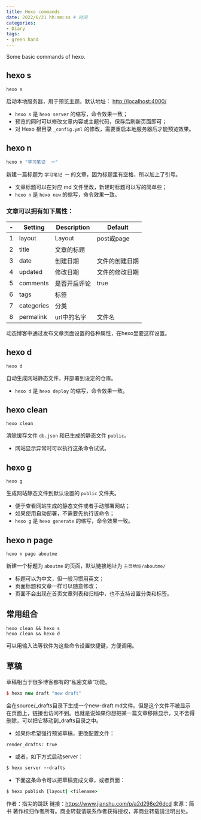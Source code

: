 ```yaml
---
title: Hexo commands
date: 2022/6/21 hh:mm:ss # 时间
categories:
- Diary
tags:
- green hand
---
```


Some basic commands of hexo.

## hexo s



```undefined
hexo s
```

启动本地服务器，用于预览主题。默认地址： [http://localhost:4000/](https://link.jianshu.com?t=http://localhost:4000/)

- `hexo s` 是 `hexo server` 的缩写，命令效果一致；
- 预览的同时可以修改文章内容或主题代码，保存后刷新页面即可；
- 对 Hexo 根目录 `_config.yml` 的修改，需要重启本地服务器后才能预览效果。

## hexo n



```bash
hexo n "学习笔记  一"
```

新建一篇标题为 `学习笔记 一` 的文章，因为标题里有空格，所以加上了引号。

- 文章标题可以在对应 md 文件里改，新建时标题可以写的简单些；
- `hexo n` 是 `hexo new` 的缩写，命令效果一致。

### 文章可以拥有如下属性：

|  -   | Setting    | Description  | Default        |
| :--: | ---------- | ------------ | -------------- |
|  1   | layout     | Layout       | post或page     |
|  2   | title      | 文章的标题   |                |
|  3   | date       | 创建日期     | 文件的创建日期 |
|  4   | updated    | 修改日期     | 文件的修改日期 |
|  5   | comments   | 是否开启评论 | true           |
|  6   | tags       | 标签         |                |
|  7   | categories | 分类         |                |
|  8   | permalink  | url中的名字  | 文件名         |

动态博客中通过发布文章页面设置的各种属性，在hexo里要这样设置。

## hexo d



```undefined
hexo d
```

自动生成网站静态文件，并部署到设定的仓库。

- `hexo d` 是 `hexo deploy` 的缩写，命令效果一致。

## hexo clean



```undefined
hexo clean
```

清除缓存文件 `db.json` 和已生成的静态文件 `public`。

- 网站显示异常时可以执行这条命令试试。

## hexo g



```undefined
hexo g
```

生成网站静态文件到默认设置的 `public` 文件夹。

- 便于查看网站生成的静态文件或者手动部署网站；
- 如果使用自动部署，不需要先执行该命令；
- `hexo g` 是 `hexo generate` 的缩写，命令效果一致。

## hexo n page



```undefined
hexo n page aboutme
```

新建一个标题为 `aboutme` 的页面，默认链接地址为 `主页地址/aboutme/`

- 标题可以为中文，但一般习惯用英文；
- 页面标题和文章一样可以随意修改；
- 页面不会出现在首页文章列表和归档中，也不支持设置分类和标签。

## 常用组合



```undefined
hexo clean && hexo s
hexo clean && hexo d
```

可以用输入法等软件为这些命令设置快捷键，方便调用。

## 草稿

草稿相当于很多博客都有的“私密文章”功能。



```cpp
$ hexo new draft "new draft"
```

会在source/_drafts目录下生成一个new-draft.md文件。但是这个文件不被显示在页面上，链接也访问不到。也就是说如果你想把某一篇文章移除显示，又不舍得删除，可以把它移动到_drafts目录之中。

- 如果你希望强行预览草稿，更改配置文件：



```bash
render_drafts: true
```

- 或者，如下方式启动server：



```ruby
$ hexo server --drafts
```

- 下面这条命令可以把草稿变成文章，或者页面：



```ruby
$ hexo publish [layout] <filename>
```



作者：指尖的跳跃
链接：https://www.jianshu.com/p/a2d298e26dcd
来源：简书
著作权归作者所有。商业转载请联系作者获得授权，非商业转载请注明出处。
